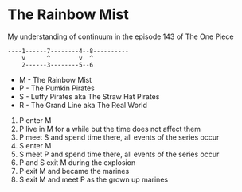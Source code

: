 # The Rainbow Mist

My understanding of continuum in the episode 143 of The One Piece

```
----1------7--------4--8----------
    v      ^        v  ^
    2------3--------5--6
```

* M - The Rainbow Mist
* P - The Pumkin Pirates
* S - Luffy Pirates aka The Straw Hat Pirates
* R - The Grand Line aka The Real World

1. P enter M
2. P live in M for a while but the time does not affect them
3. P meet S and spend time there, all events of the series occur
4. S enter M
5. S meet P and spend time there, all events of the series occur
6. P and S exit M during the explosion
7. P exit M and became the marines
8. S exit M and meet P as the grown up marines
